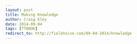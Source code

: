 ```yaml
---  
layout: post 
title: Making Knowledge
author: Craig Eley 
date: 2014-09-04
tags: [TTBOOK]
redirect_to: http://fieldnoise.com/09-04-2014/knowledge
---
```


